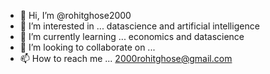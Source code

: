 - 👋 Hi, I’m @rohitghose2000
- 👀 I’m interested in ... datascience and artificial intelligence
- 🌱 I’m currently learning ... economics and datascience
- 💞️ I’m looking to collaborate on ...
- 📫 How to reach me ... 2000rohitghose@gmail.com

<!---
rohitghose2000/rohitghose2000 is a ✨ special ✨ repository because its `README.md` (this file) appears on your GitHub profile.
You can click the Preview link to take a look at your changes.
--->
